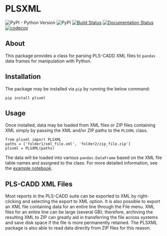 # PLSXML

![PyPI - Python Version](https://img.shields.io/pypi/pyversions/plsxml.svg)
![PyPI](https://img.shields.io/pypi/v/plsxml.svg)
[![Build Status](https://travis-ci.com/mpewsey/plsxml.svg?branch=master)](https://travis-ci.com/mpewsey/plsxml)
[![Documentation Status](https://readthedocs.org/projects/plsxml/badge/?version=latest)](https://plsxml.readthedocs.io/en/latest/?badge=latest)
[![codecov](https://codecov.io/gh/mpewsey/plsxml/branch/master/graph/badge.svg)](https://codecov.io/gh/mpewsey/plsxml)


## About

This package provides a class for parsing PLS-CADD XML files to `pandas`
data frames for manipulation with Python.

## Installation

The package may be installed via `pip` by running the below command:

```
pip install plsxml
```

## Usage

Once installed, data may be loaded from XML files or ZIP files containing XML
simply by passing the XML and/or ZIP paths to the `PLSXML` class.

```
from plsxml import PLSXML
paths = ['folder1/xml_file.xml', 'folder2/zip_file.zip']
plsxml = PLSXML(paths)
```

The data will be loaded into various `pandas.DataFrame` based on the XML file
table names and assigned to the class. For more detailed information, see the
[example notebook](https://github.com/mpewsey/plsxml/blob/master/example.ipynb).

## PLS-CADD XML Files

Most reports in the PLS-CADD suite can be exported to XML by right-clicking and
selecting the export to XML option. It is also possible to export an XML file
containing data for an entire line through the File menu. XML files for an
entire line can be large (several GB); therefore, archiving the resulting XML
to ZIP can greatly aid in transferring the file across systems and save disk
space if the file is more permanently retained. The PLSXML package is also able
to read data directly from ZIP files for this reason.
